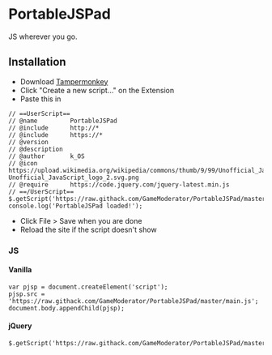 # PortableJSPad
JS wherever you go.

## Installation
* Download [Tampermonkey](https://tampermonkey.net/)
* Click "Create a new script..." on the Extension
* Paste this in
```init
// ==UserScript==
// @name         PortableJSPad
// @include      http://*
// @include      https://*
// @version
// @description
// @author       k_OS
// @icon         https://upload.wikimedia.org/wikipedia/commons/thumb/9/99/Unofficial_JavaScript_logo_2.svg/1200px-Unofficial_JavaScript_logo_2.svg.png
// @require      https://code.jquery.com/jquery-latest.min.js
// ==/UserScript==
$.getScript('https://raw.githack.com/GameModerator/PortableJSPad/master/main.js');
console.log('PortableJSPad loaded!');
```
* Click File > Save when you are done
* Reload the site if the script doesn't show

### JS
#### Vanilla
```JS
var pjsp = document.createElement('script');
pjsp.src = 'https://raw.githack.com/GameModerator/PortableJSPad/master/main.js';
document.body.appendChild(pjsp);
```

#### jQuery
```JS
$.getScript('https://raw.githack.com/GameModerator/PortableJSPad/master/main.js');
```
